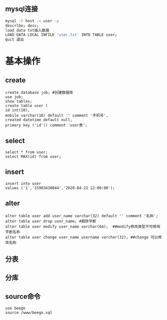 
## mysql连接
```bash
mysql -h host -u user -p
descrlbe; desc;
load data txt插入数据
LOAD DATA LOCAL INFILE 'user.txt' INTO TABLE user;
quit 退出
```

# 基本操作

## create
```mysql
create database job; #创建数据库
use job; 
show tables;
create table user (
id int(10),
mobile varchar(16) default '' comment '手机号',
created datetime default null,
primary key ('id')) comment 'user表';
```
## select
```mysql
select * from user;
select MAX(id) from user;
```
## insert
```mysql
insert into user
values ('1','15903430044','2020-04-21 12:00:00');
```
## alter
```mysql
alter table user add user_name varchar(32) default '' comment '名称';
alter table user drop user_name; #删除字断
alter table user modify user_name varchar(64);  ##modify修改类型不可修改字断名称
alter table user change user_name username varchar(32); ##change 可以修改名称

```

 

## 分表

## 分库


## source命令
```
use beego
source /www/beego.sql
```